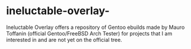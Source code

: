 ineluctable-overlay-
====================

Ineluctable Overlay offers a repository of Gentoo ebuilds made by Mauro Toffanin (official Gentoo/FreeBSD Arch Tester) for projects that I am interested in and are not yet on the official tree.